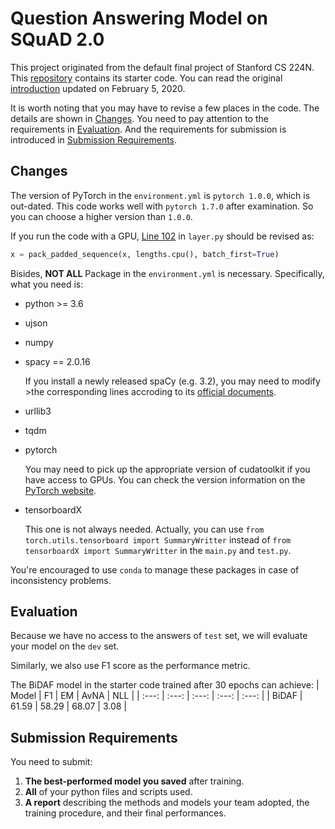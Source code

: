 # Question Answering Model on SQuAD 2.0
This project originated from the default final project of Stanford CS 224N. This [repository](https://github.com/minggg/squad) contains its starter code. You can read the original [introduction](https://web.stanford.edu/class/cs224n/project/default-final-project-handout.pdf) updated on February 5, 2020.

It is worth noting that you may have to revise a few places in the code. The details are shown in [Changes](#changes). You need to pay attention to the requirements in [Evaluation](#evaluation). And the requirements for submission is introduced in [Submission Requirements](#submission).


<h2 id='changes'>Changes</h2>

The version of PyTorch in the `environment.yml` is `pytorch 1.0.0`, which is out-dated. This code works well with `pytorch 1.7.0` after examination. So you can choose a higher version than `1.0.0`.

If you run the code with a GPU, [Line 102](https://github.com/minggg/squad/blob/3b6aa9ca5653993f0d1a49e2660c7aa6117a3d9e/layers.py#L102) in `layer.py` should be revised as:
```python
x = pack_padded_sequence(x, lengths.cpu(), batch_first=True)
```

Bisides, **NOT ALL** Package in the `environment.yml` is necessary. Specifically, what you need is:
-    python >= 3.6
-    ujson
-    numpy
-    spacy == 2.0.16
     
     If you install a newly released spaCy (e.g. 3.2), you may need to modify >the corresponding lines accroding to its [official documents](https://>spacy.io/usage/models).
-    urllib3
-    tqdm
-    pytorch

     You may need to pick up the appropriate version of cudatoolkit if you have access to GPUs. You can check the version information on the [PyTorch website](https://pytorch.org/get-started/previous-versions/).

-    tensorboardX

     This one is not always needed. Actually, you can use `from torch.utils.tensorboard import SummaryWritter` instead of `from tensorboardX import SummaryWritter` in the `main.py` and `test.py`.

You're encouraged to use `conda` to manage these packages in case of inconsistency problems.


<h2 id='evaluation'>Evaluation</h2>

Because we have no access to the answers of `test` set, we will evaluate your model on the `dev` set. 

Similarly, we also use F1 score as the performance metric.

The BiDAF model in the starter code trained after 30 epochs can achieve:
| Model |  F1   |  EM   | AvNA  |  NLL  |
| :---: | :---: | :---: | :---: | :---: |
| BiDAF | 61.59 | 58.29 | 68.07 | 3.08  |


<h2 id='submission'>Submission Requirements</h2>

You need to submit:

1.    **The best-performed model you saved** after training.
2.    **All** of your python files and scripts used.
3.    **A report** describing the methods and models your team adopted, the training procedure, and their final performances.
